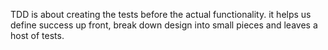 TDD is about creating the tests before the actual functionality. it helps us define success up front, break down design into small pieces and leaves a host of tests.
